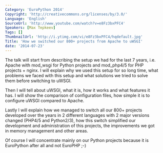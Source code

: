 ```yaml
---
Category: 'EuroPython 2014'
Copyright: 'http://creativecommons.org/licenses/by/3.0/'
Language: 'English'
SourceUrl: 'http://www.youtube.com/watch?v=e8Fz3bxPFC4'
Speakers: [Max Tepkeev]
Tags: []
ThumbnailUrl: 'http://i.ytimg.com/vi/e8Fz3bxPFC4/hqdefault.jpg'
Title: 'How we switched our 800+ projects from Apache to uWSGI'
date: '2014-07-23'
---
```

The talk will start from describing the setup we had for the last 7 years, i.e. Apache with mod_wsgi for Python projects and mod_php4/5 for PHP projects + nginx. I will explain why we used this setup for so long time, what problems we faced with this setup and what solutions we tried to solve them before switching to uWSGI.

Then I will tell about uWSGI, what it is, how it works and what features it has. I will show the comparison of configuration files, how simple it is to configure uWSGI compared to Apache.

Lastly I will explain how we managed to switch all our 800+ projects developed over the years in 2 different languages with 2 major versions changed (PHP4/5 and Python2/3), how this switch simplified our development and administration of this projects, the improvements we got in memory management and other areas.

Of course I will concentrate mainly on our Python projects because it is EuroPython after all and not EuroPHP ;-)